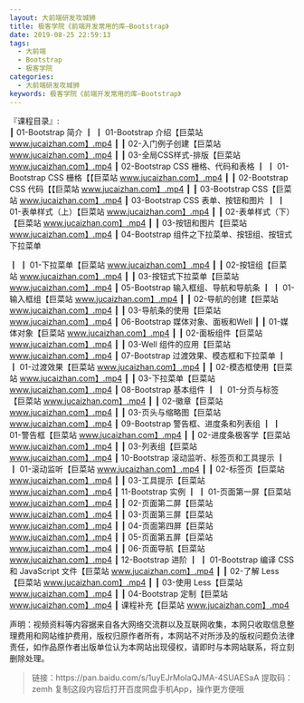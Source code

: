 ```yaml
---
layout: 大前端研发攻城狮
title: 极客学院《前端开发常用的库—Bootstrap》
date: 2019-08-25 22:59:13
tags:
  - 大前端
  - Bootstrap
  - 极客学院
categories:
  - 大前端研发攻城狮
keywords: 极客学院《前端开发常用的库—Bootstrap》
---
```

『课程目录』:  
┃  01-Bootstrap 简介
┃  ┃  01-Bootstrap 介绍【巨菜站 www.jucaizhan.com】.mp4
┃  ┃  02-入门例子创建【巨菜站 www.jucaizhan.com】.mp4
┃  ┃  03-全局CSS样式-排版【巨菜站 www.jucaizhan.com】.mp4
┃  02-Bootstrap CSS 栅格、代码和表格
┃  ┃  01-Bootstrap CSS 栅格【【巨菜站 www.jucaizhan.com】.mp4
┃  ┃  02-Bootstrap CSS 代码【【巨菜站 www.jucaizhan.com】.mp4
┃  ┃  03-Bootstrap CSS【巨菜站 www.jucaizhan.com】.mp4
┃  03-Bootstrap CSS 表单、按钮和图片
┃  ┃  01-表单样式（上）【巨菜站 www.jucaizhan.com】.mp4
┃  ┃  02-表单样式（下）【巨菜站 www.jucaizhan.com】.mp4
┃  ┃  03-按钮和图片【巨菜站 www.jucaizhan.com】.mp4
┃  04-Bootstrap 组件之下拉菜单、按钮组、按钮式下拉菜单
<!-- more --> 
┃  ┃  01-下拉菜单【巨菜站 www.jucaizhan.com】.mp4
┃  ┃  02-按钮组【巨菜站 www.jucaizhan.com】.mp4
┃  ┃  03-按钮式下拉菜单【巨菜站 www.jucaizhan.com】.mp4
┃  05-Bootstrap 输入框组、导航和导航条
┃  ┃  01-输入框组【巨菜站 www.jucaizhan.com】.mp4
┃  ┃  02-导航的创建【巨菜站 www.jucaizhan.com】.mp4
┃  ┃  03-导航条的使用【巨菜站 www.jucaizhan.com】.mp4
┃  06-Bootstrap 媒体对象、面板和Well
┃  ┃  01-媒体对象【巨菜站 www.jucaizhan.com】.mp4
┃  ┃  02-面板组件【巨菜站 www.jucaizhan.com】.mp4
┃  ┃  03-Well 组件的应用【巨菜站 www.jucaizhan.com】.mp4
┃  07-Bootstrap 过渡效果、模态框和下拉菜单
┃  ┃  01-过渡效果【巨菜站 www.jucaizhan.com】.mp4
┃  ┃  02-模态框使用【巨菜站 www.jucaizhan.com】.mp4
┃  ┃  03-下拉菜单【巨菜站 www.jucaizhan.com】.mp4
┃  08-Bootstrap 基本组件
┃  ┃  01-分页与标签【巨菜站 www.jucaizhan.com】.mp4
┃  ┃  02-徽章【巨菜站 www.jucaizhan.com】.mp4
┃  ┃  03-页头与缩略图【巨菜站 www.jucaizhan.com】.mp4
┃  09-Bootstrap 警告框、进度条和列表组
┃  ┃  01-警告框【巨菜站 www.jucaizhan.com】.mp4
┃  ┃  02-进度条极客学【巨菜站 www.jucaizhan.com】.mp4
┃  ┃  03-列表组【巨菜站 www.jucaizhan.com】.mp4
┃  10-Bootstrap 滚动监听、标签页和工具提示
┃  ┃  01-滚动监听【巨菜站 www.jucaizhan.com】.mp4
┃  ┃  02-标签页【巨菜站 www.jucaizhan.com】.mp4
┃  ┃  03-工具提示【巨菜站 www.jucaizhan.com】.mp4
┃  11-Bootstrap 实例
┃  ┃  01-页面第一屏【巨菜站 www.jucaizhan.com】.mp4
┃  ┃  02-页面第二屏【巨菜站 www.jucaizhan.com】.mp4
┃  ┃  03-页面第三屏【巨菜站 www.jucaizhan.com】.mp4
┃  ┃  04-页面第四屏【巨菜站 www.jucaizhan.com】.mp4
┃  ┃  05-页面第五屏【巨菜站 www.jucaizhan.com】.mp4
┃  ┃  06-页面导航【巨菜站 www.jucaizhan.com】.mp4
┃  12-Bootstrap 进阶
┃  ┃  01-Bootstrap 编译 CSS 和 JavaScript 文件【巨菜站 www.jucaizhan.com】.mp4
┃  ┃  02-了解 Less【巨菜站 www.jucaizhan.com】.mp4
┃  ┃  03-使用 Less【巨菜站 www.jucaizhan.com】.mp4
┃  ┃  04-Bootstrap 定制【巨菜站 www.jucaizhan.com】.mp4
┃  课程补充【巨菜站 www.jucaizhan.com】.mp4
<div class="post-copyright">
    <div class="post-copyright__author">
      <span class="post-copyright-meta">声明：视频资料等内容据来自各大网络交流群以及互联网收集，本网只收取信息整理费用和网站维护费用，版权归原作者所有，本网站不对所涉及的版权问题负法律责任，如作品原作者出版单位认为本网站出现侵权，请即时与本网站联系，将立刻删除处理。 </span>
    </div>
</div>

<blockquote class="blockquote-center">
链接：https://pan.baidu.com/s/1uyEJrMoIaQJMA-4SUAESaA 
提取码：zemh 
复制这段内容后打开百度网盘手机App，操作更方便哦
</blockquote>

